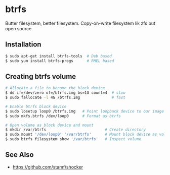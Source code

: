 # btrfs
Butter filesystem, better filesystem. Copy-on-write filesystem lik zfs but open
source.

## Installation
```sh
$ sudo apt-get install btrfs-tools  # Deb based
$ sudo yum install btrfs-progs      # RHEL based
```

## Creating btrfs volume
```sh
# Allocate a file to become the block device
$ dd if=/dev/zero of=/btrfs.img bs=1G count=4  # slow
$ sudo fallocate -l 4G /btrfs.img              # fast

# Enable btrfs block device
$ sudo losetup loop0 /btrfs.img   # Point loopback device to our image
$ sudo mkfs.btrfs /dev/loop0      # Format as btrfs

# Open volume as block device and mount
$ mkdir /var/btrfs                          # Create directory
$ sudo mount '/dev/loop0' '/var/btrfs'      # Mount block device as volume
$ sudo btrfs filesystem show '/var/btrfs'   # Inspect volume
```

## See Also
- https://github.com/stamf/shocker
